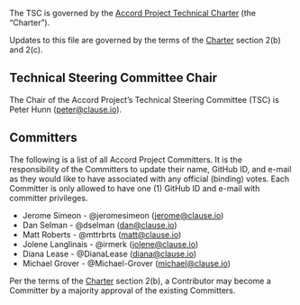 The TSC is governed by the [Accord Project Technical Charter](https://github.com/accordproject/docs/blob/master/Accord%20Project%20Technical%20Charter.pdf) (the “Charter”).

Updates to this file are governed by the terms of the [Charter](https://github.com/accordproject/docs/blob/master/Accord%20Project%20Technical%20Charter.pdf) section 2(b) and 2(c).

## Technical Steering Committee Chair

The Chair of the Accord Project’s Technical Steering Committee (TSC) is Peter Hunn (peter@clause.io).

## Committers

The following is a list of all Accord Project Committers. It is the responsibility of the Committers to update their name, GitHub ID, and e-mail as they would like to have associated with any official (binding) votes. Each Committer is only allowed to have one (1) GitHub ID and e-mail with committer privileges.

- Jerome Simeon - @jeromesimeon (jerome@clause.io)
- Dan Selman - @dselman (dan@clause.io)
- Matt Roberts - @mttrbrts (matt@clause.io)
- Jolene Langlinais - @irmerk (jolene@clause.io)
- Diana Lease - @DianaLease (diana@clause.io)
- Michael Grover - @Michael-Grover (michael@clause.io)

Per the terms of the [Charter](https://github.com/accordproject/docs/blob/master/Accord%20Project%20Technical%20Charter.pdf) section 2(b), a Contributor may become a Committer by a majority approval of the existing Committers.
